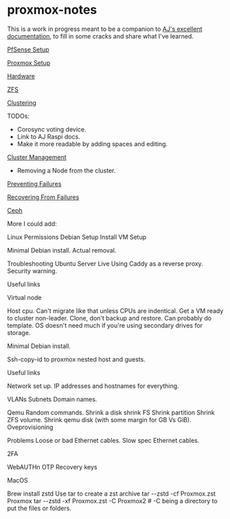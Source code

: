 # proxmox-notes

This is a work in progress meant to be a companion to [AJ's excellent documentation](https://github.com/bnnanet/learn-colocation/issues/), to fill in some cracks and share what I've learned.

[PfSense Setup](https://github.com/mathwhiz1212/proxmox-notes/blob/main/PfSense.md)

[Proxmox Setup](Proxmox%20Setup.md)

[Hardware](Hardware.md)

[ZFS](ZFS.md)

[Clustering](Clustering.md)

TODOs:
- Corosync voting device.
- Link to AJ Raspi docs.
- Make it more readable by adding spaces and editing.

[Cluster Management](Cluster%20Management.md)

- Removing a Node from the cluster.

[Preventing Failures](Preventing%20Failures.md)

[Recovering From Failures](Recovering%20From%20Failures.md)

[Ceph](Ceph.md)

More I could add:

Linux Permissions
Debian Setup
Install
VM Setup

Minimal Debian install.
Actual removal.

Troubleshooting
Ubuntu Server Live
Using Caddy as a reverse proxy.
Security warning.

Useful links

Virtual node

Host cpu. Can't migrate like that unless CPUs are indentical.
Get a VM ready to cluster non-leader.
Clone, don't backup and restore. Can probably do template.
OS doesn't need much if you're using secondary drives for storage.

Minimal Debian install.

Ssh-copy-id to proxmox nested host and guests.

Useful links

Network set up.
IP addresses and hostnames for everything.

VLANs
Subnets
Domain names.

Qemu
Random commands.
Shrink a disk
shrink FS
Shrink partition
Shrink ZFS volume.
Shrink qemu disk (with some margin for GB Vs GiB).
Oveprovisioning

Problems
Loose or bad Ethernet cables.
Slow spec Ethernet cables.

2FA

WebAUTHn
OTP
Recovery keys

MacOS

Brew install zstd
Use tar to create a zst archive
tar --zstd -cf Proxmox.zst Proxmox
tar --zstd -xf Proxmox.zst -C Proxmox2 # -C being a directory to put the files or folders.
